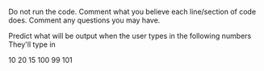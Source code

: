 Do not run the code. Comment what you believe each line/section of code does. Comment any questions you may have.

Predict what will be output when the user types in the following numbers
They'll type in

10
20
15
100
99
101
